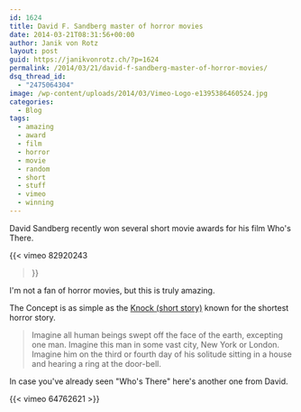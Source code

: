 ```yaml
---
id: 1624
title: David F. Sandberg master of horror movies
date: 2014-03-21T08:31:56+00:00
author: Janik von Rotz
layout: post
guid: https://janikvonrotz.ch/?p=1624
permalink: /2014/03/21/david-f-sandberg-master-of-horror-movies/
dsq_thread_id:
  - "2475064304"
image: /wp-content/uploads/2014/03/Vimeo-Logo-e1395386460524.jpg
categories:
  - Blog
tags:
  - amazing
  - award
  - film
  - horror
  - movie
  - random
  - short
  - stuff
  - vimeo
  - winning
---
```

David Sandberg recently won several short movie awards for his film Who's There.

{{< vimeo 82920243 >}}

I'm not a fan of horror movies, but this is truly amazing.
<!--more-->
The Concept is as simple as the [Knock (short story)](http://en.wikipedia.org/wiki/Knock_(short_story)) known for the shortest horror story.

> Imagine all human beings swept off the face of the earth, excepting one man. Imagine this man in some vast city, New York or London. Imagine him on the third or fourth day of his solitude sitting in a house and hearing a ring at the door-bell.

In case you've already seen "Who's There" here's another one from David.

{{< vimeo 64762621 >}}